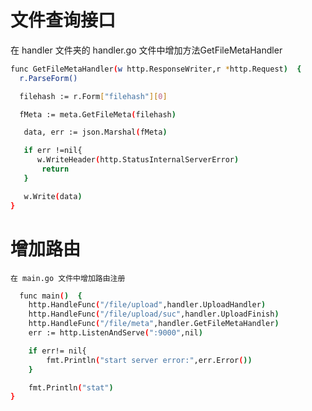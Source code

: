 # 文件查询接口

  在 handler 文件夹的 handler.go 文件中增加方法GetFileMetaHandler
  
  
  ``` sh
  func GetFileMetaHandler(w http.ResponseWriter,r *http.Request)  {
	r.ParseForm()

	filehash := r.Form["filehash"][0] 

	fMeta := meta.GetFileMeta(filehash)

	 data, err := json.Marshal(fMeta)

	 if err !=nil{
	 	w.WriteHeader(http.StatusInternalServerError)
		 return
	 }

	 w.Write(data)
}
  ```
  
 # 增加路由
  
    在 main.go 文件中增加路由注册
    

``` sh
  func main()  {
	http.HandleFunc("/file/upload",handler.UploadHandler)
	http.HandleFunc("/file/upload/suc",handler.UploadFinish)
	http.HandleFunc("/file/meta",handler.GetFileMetaHandler)
	err := http.ListenAndServe(":9000",nil)

	if err!= nil{
		fmt.Println("start server error:",err.Error())
	}

	fmt.Println("stat")
}

```    
      

